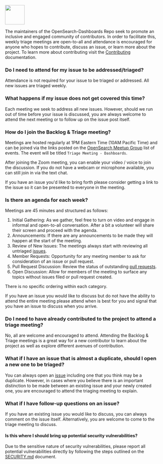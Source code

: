 <img src="https://opensearch.org/assets/img/opensearch-logo-themed.svg" height="64px">

The maintainers of the OpenSearch-Dashboards Repo seek to promote an inclusive and engaged community of contributors. In order to facilitate this, weekly triage meetings are open-to-all and attendance is encouraged for anyone who hopes to contribute, discuss an issue, or learn more about the project. To learn more about contributing visit the [Contributing](./CONTRIBUTING.md) documentation.

### Do I need to attend for my issue to be addressed/triaged?

Attendance is not required for your issue to be triaged or addressed. All new issues are triaged weekly.

### What happens if my issue does not get covered this time?

Each meeting we seek to  address all new issues. However, should we run out of time before your issue is discussed, you are always welcome to attend the next meeting or to follow up on the issue post itself.

### How do I join the Backlog & Triage meeting?

Meetings are hosted regularly at 1PM Eastern Time (10AM Pacific Time) and can be joined via the links posted on the [OpenSearch Meetup Group](https://www.meetup.com/opensearch/events/) list of events. The event will be titled `Triage Meeting - Dashboards`.

After joining the Zoom meeting, you can enable your video / voice to join the discussion.  If you do not have a webcam or microphone available, you can still join in via the text chat.

If you have an issue you'd like to bring forth please consider getting a link to the issue so it can be presented to everyone in the meeting.

### Is there an agenda for each week?

Meetings are 45 minutes and structured as follows:

1. Initial Gathering: As we gather, feel free to turn on video and engage in informal and open-to-all conversation.  After a bit a volunteer will share their screen and proceed with the agenda.
2. Announcements: If there are any announcements to be made they will happen at the start of the meeting.
3. Review of New Issues: The meetings always start with reviewing all untriaged [issues](https://github.com/search?q=label%3Auntriaged+is%3Aopen++repo%3Aopensearch-project%2FOpenSearch-Dashboards+&type=issues&ref=advsearch&s=created&o=desc).
4. Member Requests: Opportunity for any meeting member to ask for consideration of an issue or pull request.
6. Pull Request Discussion: Review the status of outstanding [pull requests](https://github.com/search?q=+is%3Aopen++repo%3Aopensearch-project%2FOpenSearch-Dashboards+&type=pullrequests&ref=advsearch).
7. Open Discussion: Allow for members of the meeting to surface any topics without issues filed or pull request created.


There is no specific ordering within each category.

If you have an issue you would like to discuss but do not have the ability to attend the entire meeting please attend when is best for you and signal that you have an issue to discuss when you arrive.

### Do I need to have already contributed to the project to attend a triage meeting?

No, all are welcome and encouraged to attend. Attending the Backlog & Triage meetings is a great way for a new contributor to learn about the project as well as explore different avenues of contribution.

### What if I have an issue that is almost a duplicate, should I open a new one to be triaged?

You can always open an [issue](https://github.com/opensearch-project/OpenSearch-Dashboards/issues/new/choose) including one that you think may be a duplicate. However, in cases where you believe there is an important distinction to be made between an existing issue and your newly created one, you are encouraged to attend the triaging meeting to explain.

### What if I have follow-up questions on an issue?

If you have an existing issue you would like to discuss, you can always comment on the issue itself. Alternatively, you are welcome to come to the triage meeting to discuss.

#### Is this where I should bring up potential security vulnerabilities?

Due to the sensitive nature of security vulnerabilities, please report all potential vulnerabilities directly by following the steps outlined on the [SECURITY.md](https://github.com/opensearch-project/OpenSearch-Dashboards/blob/main/SECURITY.md) document.
